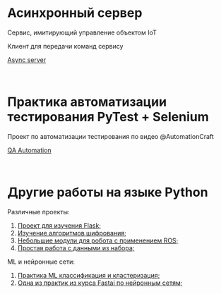 <h1>Асинхронный сервер</h1>
<p>

Сервис, имитирующий управление объектом IoT

Клиент для передачи команд сервису

<a href="https://github.com/Megugo/tppo_1141">Async server</a>
</p>
<br>
<h1>Практика автоматизации тестирования PyTest + Selenium</h1>

Проект по автоматизации тестирования по видео @AutomationCraft

<p>
<a href="https://github.com/Megugo/automation_practice">QA Automation</a>
</p>
<br>
<h1>Другие работы на языке Python</h1>
<p>

Различные проекты:

1. <a href="https://github.com/Megugo/simple_flask">Проект для изучения Flask;</a>
2. <a href="https://github.com/Megugo/-">Изучение алгоритмов шифрования;</a>
3. <a href="https://github.com/Megugo/ROS">Небольшие модули для робота с применением ROS;</a>
4. <a href="https://github.com/Megugo/mobile">Простая работа с данными из набора;</a>

ML и нейронные сети:
1. <a href="https://github.com/Megugo/dsik">Практика ML классификация и кластеризация;</a>
2. <a href="https://github.com/Megugo/bear_classifier">Одна из практик из курса Fastai по нейронным сетям;</a>
